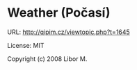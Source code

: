# Weather (Počasí)

URL: http://qipim.cz/viewtopic.php?t=1645

License: MIT

Copyright (c) 2008 Libor M.